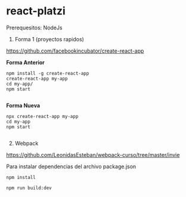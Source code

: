 # react-platzi

Prerequesitos: NodeJs

1. Forma 1 (proyectos rapidos)

https://github.com/facebookincubator/create-react-app


**Forma Anterior**

 
```
npm install -g create-react-app 
create-react-app my-app
cd my-app/
npm start
 
```

**Forma Nueva**
 
```
npx create-react-app my-app
cd my-app
npm start
 
```


2. Webpack

https://github.com/LeonidasEsteban/webpack-curso/tree/master/invie

Para instalar dependencias del archivo package.json

```
npm install
```

```
npm run build:dev
```

